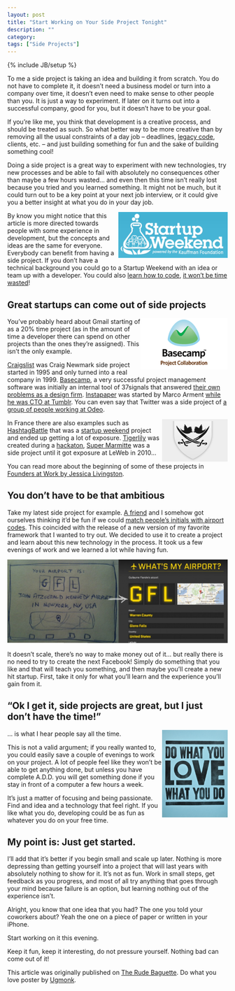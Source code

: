 ```yaml
---
layout: post
title: "Start Working on Your Side Project Tonight"
description: ""
category:
tags: ["Side Projects"]
---
```


{% include JB/setup %}

To me a side project is taking an idea and building it from scratch. You do not have to complete it, it doesn’t need a business model or turn into a company over time, it doesn’t even need to make sense to other people than you. It is just a way to experiment. If later on it turns out into a successful company, good for you, but it doesn’t have to be your goal.

If you’re like me, you think that development is a creative process, and should be treated as such. So what better way to be more creative than by removing all the usual constraints of a day job – deadlines, [legacy code](http://en.wikipedia.org/wiki/Legacy_code), clients, etc. – and just building something for fun and the sake of building something cool!

Doing a side project is a great way to experiment with new technologies, try new processes and be able to fail with absolutely no consequences other than maybe a few hours wasted… and even then this time isn’t really lost because you tried and you learned something. It might not be much, but it could turn out to be a key point at your next job interview, or it could give you a better insight at what you do in your day job.

<img src="/assets/misc/startupweekend.png" style="float:right; width:250px;" />

By know you might notice that this article is more directed towards people with some experience in development, but the concepts and ideas are the same for everyone. Everybody can benefit from having a side project. If you don’t have a technical background you could go to a Startup Weekend with an idea or team up with a developer. You could also [learn how to code](http://codeyear.com/), [it won’t be time wasted](http://ror.kateray.net/post/1312957018/the-internet-teaches-you-ruby-on-rails)!

## Great startups can come out of side projects

<img src="/assets/misc/basecamp.png" style="float:right; width:200px;" />

You’ve probably heard about Gmail starting of as a 20% time project (as in the amount of time a developer there can spend on other projects than the ones they’re assigned). This isn’t the only example.

[Craigslist](http://craigslist.com/) was Craig Newmark side project started in 1995 and only turned into a real company in 1999. [Basecamp](http://basecamp.com/), a very successful project management software was initially an internal tool of 37signals that answered [their own problems as a design firm](http://gettingreal.37signals.com/ch02_Whats_Your_Problem.php). [Instapaper](http://www.instapaper.com/) was started by Marco Arment [while he was CTO at Tumblr](http://bits.blogs.nytimes.com/2010/09/23/instapaper-goes-from-hobby-to-startup/). You can even say that Twitter was a side project of [a group of people working at Odeo](http://articles.businessinsider.com/2011-04-13/tech/29957143_1_jack-dorsey-twitter-podcasting).

<img src="/assets/misc/hashtagbattle.png" style="float:right; width:150px;" />

In France there are also examples such as [HashtagBattle](http://hashtagbattle.com/) that was a [startup weekend](http://startupweekend.org/) project and ended up getting a lot of exposure. [Tigerlily](http://www.tigerlilyapps.com/) was created during a [hackaton](http://en.wikipedia.org/wiki/Hackathon), [Super Marmitte](http://www.super-marmite.com/) was a side project until it got exposure at LeWeb in 2010…

You can read more about the beginning of some of these projects in [Founders at Work by Jessica Livingston](http://books.google.fr/books?id=ktm885vGIXEC&lpg=PA161&ots=vTvMWfQH8g&dq=gmail%20side%20project&pg=PR2#v=onepage&q&f=false).

## You don’t have to be that ambitious

Take my latest side project for example. [A friend](https://twitter.com/gflandre) and I somehow got ourselves thinking it’d be fun if we could [match people’s initials with airport codes](http://whatsmyairport.com/). This coincided with the release of a new version of my favorite framework that I wanted to try out. We decided to use it to create a project and learn about this new technology in the process. It took us a few evenings of work and we learned a lot while having fun.

<div style="text-align:center"><img src="/assets/misc/airport.jpg" style="width:550px;" /></div>

It doesn’t scale, there’s no way to make money out of it… but really there is no need to try to create the next Facebook! Simply do something that you like and that will teach you something, and then maybe you’ll create a new hit startup. First, take it only for what you’ll learn and the experience you’ll gain from it.

## “Ok I get it, side projects are great, but I just don’t have the time!”

<img src="/assets/misc/love.png" style="float:right; width:150px;" />

… is what I hear people say all the time.

This is not a valid argument; if you really wanted to, you could easily save a couple of evenings to work on your project. A lot of people feel like they won’t be able to get anything done, but unless you have complete A.D.D. you will get something done if you stay in front of a computer a few hours a week.

It’s just a matter of focusing and being passionate. Find and idea and a technology that feel right. If you like what you do, developing could be as fun as whatever you do on your free time.

## My point is: Just get started.

I’ll add that it’s better if you begin small and scale up later. Nothing is more depressing than getting yourself into a project that will last years with absolutely nothing to show for it. It’s not as fun. Work in small steps, get feedback as you progress, and most of all try anything that goes through your mind because failure is an option, but learning nothing out of the experience isn’t.

Alright, you know that one idea that you had? The one you told your coworkers about? Yeah the one on a piece of paper or written in your iPhone.

Start working on it this evening.

Keep it fun, keep it interesting, do not pressure yourself. Nothing bad can come out of it!

<p class="sidenote">
  This article was originally published on
  <a href="http://www.rudebaguette.com/2012/01/09/start-working-side-project/">The Rude Baguette</a>.
  Do what you love poster by <a href="http://shop.ugmonk.com/product/do-what-you-love-print-blue">Ugmonk</a>.
</p>

